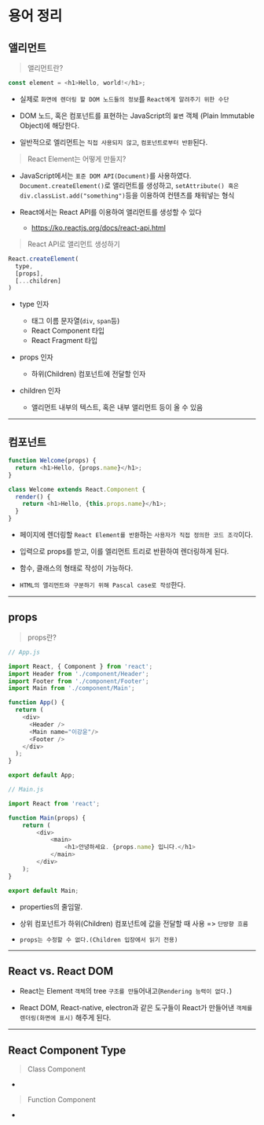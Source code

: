 # 용어 정리

## 앨리먼트

> 앨리먼트란?

```js
const element = <h1>Hello, world!</h1>;
```

- 실제로 `화면에 렌더링 할 DOM 노드들의 정보`를 `React에게 알려주기 위한 수단`

- DOM 노드, 혹은 컴포넌트를 표현하는 JavaScript의 `불변` 객체 (Plain Immutable Object)에 해당한다.

- 일반적으로 엘리먼트는 `직접 사용되지 않고`, `컴포넌트로부터 반환`된다.

> React Element는 어떻게 만들지?

- JavaScript에서는 `표준 DOM API(Document)`를 사용하였다. `Document.createElement()`로 앨리먼트를 생성하고, `setAttribute() 혹은 div.classList.add("something")`등을 이용하여 컨텐츠를 채워넣는 형식

- React에서는 React API를 이용하여 앨리먼트를 생성할 수 있다
  - https://ko.reactjs.org/docs/react-api.html

> React API로 앨리먼트 생성하기

```js
React.createElement(
  type,
  [props],
  [...children]
)
```
- type 인자
  - 태그 이름 문자열(`div`, `span`등)
  - React Component 타입
  - React Fragment 타입

- props 인자
  - 하위(Children) 컴포넌트에 전달할 인자

- children 인자
  - 앨리먼트 내부의 텍스트, 혹은 내부 앨리먼트 등이 올 수 있음

---

## 컴포넌트

```js
function Welcome(props) {
  return <h1>Hello, {props.name}</h1>;
}

class Welcome extends React.Component {
  render() {
    return <h1>Hello, {this.props.name}</h1>;
  }
}
```

- 페이지에 렌더링할 `React Element를 반환`하는 `사용자가 직접 정의한 코드 조각`이다.

- 입력으로 props를 받고, 이를 엘리먼트 트리로 반환하여 렌더링하게 된다.

- 함수, 클래스의 형태로 작성이 가능하다.

- `HTML의 앨리먼트와 구분하기 위해 Pascal case로 작성`한다.

---

## props

> props란?

```js
// App.js

import React, { Component } from 'react';
import Header from './component/Header';
import Footer from './component/Footer';
import Main from './component/Main';

function App() {
  return (
    <div>
      <Header />
      <Main name="이강윤"/>
      <Footer />
    </div>
  );
}

export default App;
```

```js
// Main.js

import React from 'react';

function Main(props) {
    return (
        <div>
            <main>
                <h1>안녕하세요. {props.name} 입니다.</h1>
            </main>
        </div>
    );
}

export default Main;
```

- properties의 줄임말.

- 상위 컴포넌트가 하위(Children) 컴포넌트에 값을 전달할 때 사용 => `단방향 흐름`

- `props는 수정할 수 없다.(Children 입장에서 읽기 전용)`

---

## React vs. React DOM

- React는 Element `객체`의 tree `구조를 만들`어내고(`Rendering 능력이 없다.`)

- React DOM, React-native, electron과 같은 도구들이 React가 만들어낸 `객체를 렌더링(화면에 표시)` 해주게 된다.

---

## React Component Type

> Class Component

- 

> Function Component

-